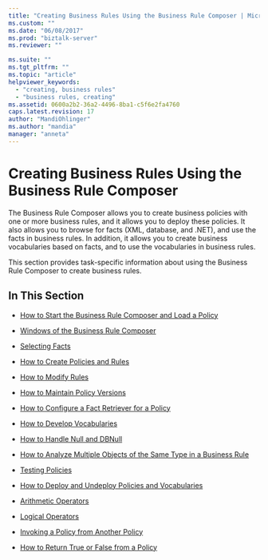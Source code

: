 ```yaml
---
title: "Creating Business Rules Using the Business Rule Composer | Microsoft Docs"
ms.custom: ""
ms.date: "06/08/2017"
ms.prod: "biztalk-server"
ms.reviewer: ""

ms.suite: ""
ms.tgt_pltfrm: ""
ms.topic: "article"
helpviewer_keywords: 
  - "creating, business rules"
  - "business rules, creating"
ms.assetid: 0600a2b2-36a2-4496-8ba1-c5f6e2fa4760
caps.latest.revision: 17
author: "MandiOhlinger"
ms.author: "mandia"
manager: "anneta"
---
```

# Creating Business Rules Using the Business Rule Composer
The Business Rule Composer allows you to create business policies with one or more business rules, and it allows you to deploy these policies. It also allows you to browse for facts (XML, database, and .NET), and use the facts in business rules. In addition, it allows you to create business vocabularies based on facts, and to use the vocabularies in business rules.  
  
 This section provides task-specific information about using the Business Rule Composer to create business rules.  
  
## In This Section  
  
-   [How to Start the Business Rule Composer and Load a Policy](../core/how-to-start-the-business-rule-composer-and-load-a-policy.md)  
  
-   [Windows of the Business Rule Composer](../core/windows-of-the-business-rule-composer.md)  
  
-   [Selecting Facts](../core/selecting-facts.md)  
  
-   [How to Create Policies and Rules](../core/how-to-create-policies-and-rules.md)  
  
-   [How to Modify Rules](../core/how-to-modify-rules.md)  
  
-   [How to Maintain Policy Versions](../core/how-to-maintain-policy-versions.md)  
  
-   [How to Configure a Fact Retriever for a Policy](../core/how-to-configure-a-fact-retriever-for-a-policy.md)  
  
-   [How to Develop Vocabularies](../core/how-to-develop-vocabularies.md)  
  
-   [How to Handle Null and DBNull](../core/how-to-handle-null-and-dbnull.md)  
  
-   [How to Analyze Multiple Objects of the Same Type in a Business Rule](../core/how-to-analyze-multiple-objects-of-the-same-type-in-a-business-rule.md)  
  
-   [Testing Policies](../core/testing-policies.md)  
  
-   [How to Deploy and Undeploy Policies and Vocabularies](../core/how-to-deploy-and-undeploy-policies-and-vocabularies.md)  
  
-   [Arithmetic Operators](../core/arithmetic-operators.md)  
  
-   [Logical Operators](../core/logical-operators.md)  
  
-   [Invoking a Policy from Another Policy](../core/invoking-a-policy-from-another-policy.md)  
  
-   [How to Return True or False from a Policy](../core/how-to-return-true-or-false-from-a-policy.md)